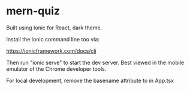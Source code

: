 # mern-quiz

Built using Ionic for React, dark theme.

Install the Ionic command line too via:

https://ionicframework.com/docs/cli

Then run "ionic serve" to start the dev server. Best viewed in the mobile emulator of the Chrome developer tools.

For local development, remove the basename attribute to <IonReactRouter> in App.tsx
